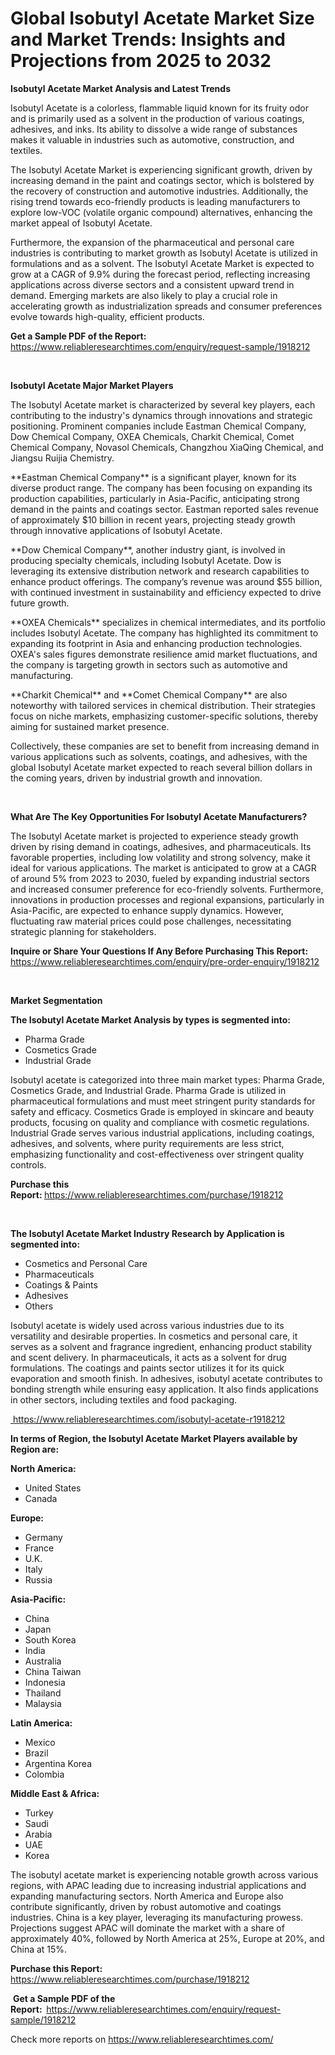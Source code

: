 <p><h1>Global Isobutyl Acetate Market Size and Market Trends: Insights and Projections from 2025 to 2032</h1></p><p><strong>Isobutyl Acetate Market Analysis and Latest Trends</strong></p>
<p><p>Isobutyl Acetate is a colorless, flammable liquid known for its fruity odor and is primarily used as a solvent in the production of various coatings, adhesives, and inks. Its ability to dissolve a wide range of substances makes it valuable in industries such as automotive, construction, and textiles.</p><p>The Isobutyl Acetate Market is experiencing significant growth, driven by increasing demand in the paint and coatings sector, which is bolstered by the recovery of construction and automotive industries. Additionally, the rising trend towards eco-friendly products is leading manufacturers to explore low-VOC (volatile organic compound) alternatives, enhancing the market appeal of Isobutyl Acetate.</p><p>Furthermore, the expansion of the pharmaceutical and personal care industries is contributing to market growth as Isobutyl Acetate is utilized in formulations and as a solvent. The Isobutyl Acetate Market is expected to grow at a CAGR of 9.9% during the forecast period, reflecting increasing applications across diverse sectors and a consistent upward trend in demand. Emerging markets are also likely to play a crucial role in accelerating growth as industrialization spreads and consumer preferences evolve towards high-quality, efficient products.</p></p>
<p><strong>Get a Sample PDF of the Report:&nbsp;</strong> <a href="https://www.reliableresearchtimes.com/enquiry/request-sample/1918212?utm_campaign=3170&utm_medium=2&utm_source=Github&utm_content=ia&utm_term=01042025&utm_id=isobutyl-acetate">https://www.reliableresearchtimes.com/enquiry/request-sample/1918212</a></p>
<p>&nbsp;</p>
<p><strong>Isobutyl Acetate Major Market Players</strong></p>
<p><p>The Isobutyl Acetate market is characterized by several key players, each contributing to the industry's dynamics through innovations and strategic positioning. Prominent companies include Eastman Chemical Company, Dow Chemical Company, OXEA Chemicals, Charkit Chemical, Comet Chemical Company, Novasol Chemicals, Changzhou XiaQing Chemical, and Jiangsu Ruijia Chemistry.</p><p>**Eastman Chemical Company** is a significant player, known for its diverse product range. The company has been focusing on expanding its production capabilities, particularly in Asia-Pacific, anticipating strong demand in the paints and coatings sector. Eastman reported sales revenue of approximately $10 billion in recent years, projecting steady growth through innovative applications of Isobutyl Acetate.</p><p>**Dow Chemical Company**, another industry giant, is involved in producing specialty chemicals, including Isobutyl Acetate. Dow is leveraging its extensive distribution network and research capabilities to enhance product offerings. The company’s revenue was around $55 billion, with continued investment in sustainability and efficiency expected to drive future growth.</p><p>**OXEA Chemicals** specializes in chemical intermediates, and its portfolio includes Isobutyl Acetate. The company has highlighted its commitment to expanding its footprint in Asia and enhancing production technologies. OXEA's sales figures demonstrate resilience amid market fluctuations, and the company is targeting growth in sectors such as automotive and manufacturing.</p><p>**Charkit Chemical** and **Comet Chemical Company** are also noteworthy with tailored services in chemical distribution. Their strategies focus on niche markets, emphasizing customer-specific solutions, thereby aiming for sustained market presence.</p><p>Collectively, these companies are set to benefit from increasing demand in various applications such as solvents, coatings, and adhesives, with the global Isobutyl Acetate market expected to reach several billion dollars in the coming years, driven by industrial growth and innovation.</p></p>
<p>&nbsp;</p>
<p><strong>What Are The Key Opportunities For Isobutyl Acetate Manufacturers?</strong></p>
<p><p>The Isobutyl Acetate market is projected to experience steady growth driven by rising demand in coatings, adhesives, and pharmaceuticals. Its favorable properties, including low volatility and strong solvency, make it ideal for various applications. The market is anticipated to grow at a CAGR of around 5% from 2023 to 2030, fueled by expanding industrial sectors and increased consumer preference for eco-friendly solvents. Furthermore, innovations in production processes and regional expansions, particularly in Asia-Pacific, are expected to enhance supply dynamics. However, fluctuating raw material prices could pose challenges, necessitating strategic planning for stakeholders.</p></p>
<p><strong>Inquire or Share Your Questions If Any Before Purchasing This Report:</strong> <a href="https://www.reliableresearchtimes.com/enquiry/pre-order-enquiry/1918212?utm_campaign=3170&utm_medium=2&utm_source=Github&utm_content=ia&utm_term=01042025&utm_id=isobutyl-acetate">https://www.reliableresearchtimes.com/enquiry/pre-order-enquiry/1918212</a></p>
<p>&nbsp;</p>
<p><strong>Market Segmentation</strong></p>
<p><strong>The Isobutyl Acetate Market Analysis by types is segmented into:</strong></p>
<p><ul><li>Pharma Grade</li><li>Cosmetics Grade</li><li>Industrial Grade</li></ul></p>
<p><p>Isobutyl acetate is categorized into three main market types: Pharma Grade, Cosmetics Grade, and Industrial Grade. Pharma Grade is utilized in pharmaceutical formulations and must meet stringent purity standards for safety and efficacy. Cosmetics Grade is employed in skincare and beauty products, focusing on quality and compliance with cosmetic regulations. Industrial Grade serves various industrial applications, including coatings, adhesives, and solvents, where purity requirements are less strict, emphasizing functionality and cost-effectiveness over stringent quality controls.</p></p>
<p><strong>Purchase this Report:&nbsp;</strong><a href="https://www.reliableresearchtimes.com/purchase/1918212?utm_campaign=3170&utm_medium=2&utm_source=Github&utm_content=ia&utm_term=01042025&utm_id=isobutyl-acetate">https://www.reliableresearchtimes.com/purchase/1918212</a></p>
<p>&nbsp;</p>
<p><strong>The Isobutyl Acetate Market Industry Research by Application is segmented into:</strong></p>
<p><ul><li>Cosmetics and Personal Care</li><li>Pharmaceuticals</li><li>Coatings & Paints</li><li>Adhesives</li><li>Others</li></ul></p>
<p><p>Isobutyl acetate is widely used across various industries due to its versatility and desirable properties. In cosmetics and personal care, it serves as a solvent and fragrance ingredient, enhancing product stability and scent delivery. In pharmaceuticals, it acts as a solvent for drug formulations. The coatings and paints sector utilizes it for its quick evaporation and smooth finish. In adhesives, isobutyl acetate contributes to bonding strength while ensuring easy application. It also finds applications in other sectors, including textiles and food packaging.</p></p>
<p><a href="https://www.reliableresearchtimes.com/isobutyl-acetate-r1918212?utm_campaign=3170&utm_medium=2&utm_source=Github&utm_content=ia&utm_term=01042025&utm_id=isobutyl-acetate">&nbsp;https://www.reliableresearchtimes.com/isobutyl-acetate-r1918212</a></p>
<p><strong>In terms of Region, the Isobutyl Acetate Market Players available by Region are:</strong></p>
<p>
    <p> <strong> North America: </strong>
        <ul>
            <li>United States</li>
            <li>Canada</li>
        </ul>
        </p> 
    <p> <strong> Europe: </strong>
        <ul>
            <li>Germany</li>
            <li>France</li>
            <li>U.K.</li>
            <li>Italy</li>
            <li>Russia</li>
        </ul>
        </p> 
    <p> <strong> Asia-Pacific: </strong>
        <ul>
            <li>China</li>
            <li>Japan</li>
            <li>South Korea</li>
            <li>India</li>
            <li>Australia</li>
            <li>China Taiwan</li>
            <li>Indonesia</li>
            <li>Thailand</li>
            <li>Malaysia</li>
        </ul>
        </p> 
    <p> <strong> Latin America: </strong>
        <ul>
            <li>Mexico</li>
            <li>Brazil</li>
            <li>Argentina Korea</li>
            <li>Colombia</li>
        </ul>
        </p> 
    <p> <strong> Middle East & Africa: </strong>
        <ul>
            <li>Turkey</li>
            <li>Saudi</li>
            <li>Arabia</li>
            <li>UAE</li>
            <li>Korea</li>
        </ul>
    </p>
    </p>
<p><p>The isobutyl acetate market is experiencing notable growth across various regions, with APAC leading due to increasing industrial applications and expanding manufacturing sectors. North America and Europe also contribute significantly, driven by robust automotive and coatings industries. China is a key player, leveraging its manufacturing prowess. Projections suggest APAC will dominate the market with a share of approximately 40%, followed by North America at 25%, Europe at 20%, and China at 15%.</p></p>
<p><strong>Purchase this Report: </strong><a href="https://www.reliableresearchtimes.com/purchase/1918212?utm_campaign=3170&utm_medium=2&utm_source=Github&utm_content=ia&utm_term=01042025&utm_id=isobutyl-acetate">https://www.reliableresearchtimes.com/purchase/1918212</a></p>
<p>&nbsp;<strong>Get a Sample PDF of the Report:&nbsp;&nbsp;</strong><a href="https://www.reliableresearchtimes.com/enquiry/request-sample/1918212?utm_campaign=3170&utm_medium=2&utm_source=Github&utm_content=ia&utm_term=01042025&utm_id=isobutyl-acetate">https://www.reliableresearchtimes.com/enquiry/request-sample/1918212</a></p>
<p><strong></strong></p>
<p>Check more reports on <a href="https://www.reliableresearchtimes.com/?utm_campaign=3170&utm_medium=2&utm_source=Github&utm_content=ia&utm_term=01042025&utm_id=isobutyl-acetate">https://www.reliableresearchtimes.com/</a></p>